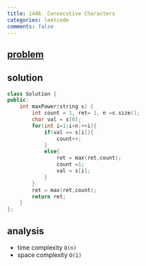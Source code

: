 ```yaml
---
title: 1446. Consecutive Characters
categories: leetcode
comments: false
---
```



## [problem](https://leetcode.com/problems/consecutive-characters/)

## solution
```c++
class Solution {
public:
    int maxPower(string s) {
        int count = 1, ret= 1, n =s.size();
        char val = s[0];
        for(int i=1;i<n;++i){
            if(val == s[i]){
                count++;
            }
            else{
                ret = max(ret,count);
                count =1;
                val = s[i];
            }
        }
        ret = max(ret,count);
        return ret;
    }
};
```

## analysis
- time complexity `O(n)`
- space complexity `O(1)`
